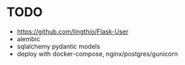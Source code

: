 # TODO
* https://github.com/lingthio/Flask-User
* alembic
* sqlalchemy pydantic models
* deploy with docker-compose, nginx/postgres/gunicorn